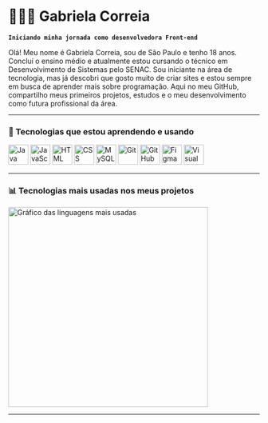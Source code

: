 # 👩🏻‍💻 Gabriela Correia

**`Iniciando minha jornada como desenvolvedora Front-end`**

Olá! Meu nome é Gabriela Correia, sou de São Paulo e tenho 18 anos. Concluí o ensino médio e atualmente estou cursando o técnico em Desenvolvimento de Sistemas pelo SENAC. Sou iniciante na área de tecnologia, mas já descobri que gosto muito de criar sites e estou sempre em busca de aprender mais sobre programação. Aqui no meu GitHub, compartilho meus primeiros projetos, estudos e o meu desenvolvimento como futura profissional da área.

---

### 🚀 Tecnologias que estou aprendendo e usando

<p align="left">
  <img src="https://cdn.jsdelivr.net/gh/devicons/devicon/icons/java/java-original.svg" title="Java" width="40" />
  <img src="https://cdn.jsdelivr.net/gh/devicons/devicon/icons/javascript/javascript-original.svg" title="JavaScript" width="40" />
  <img src="https://cdn.jsdelivr.net/gh/devicons/devicon/icons/html5/html5-original.svg" title="HTML" width="40" />
  <img src="https://cdn.jsdelivr.net/gh/devicons/devicon/icons/css3/css3-original.svg" title="CSS" width="40" />
  <img src="https://cdn.jsdelivr.net/gh/devicons/devicon/icons/mysql/mysql-original.svg" title="MySQL" width="40" />
  <img src="https://cdn.jsdelivr.net/gh/devicons/devicon/icons/git/git-original.svg" title="Git" width="40" />
  <img src="https://cdn.jsdelivr.net/gh/devicons/devicon/icons/github/github-original.svg" title="GitHub" width="40" />
  <img src="https://cdn.jsdelivr.net/gh/devicons/devicon/icons/figma/figma-original.svg" title="Figma" width="40" />
  <img src="https://cdn.jsdelivr.net/gh/devicons/devicon/icons/vscode/vscode-original.svg" title="Visual Studio Code" width="40" />
</p>

---

### 📊 Tecnologias mais usadas nos meus projetos

<p align="left">
  <img 
    src="https://github-readme-stats.vercel.app/api/top-langs/?username=gabriela-correia&layout=compact&theme=radical&title_color=ff79c6&text_color=f8f8f2&bg_color=1e1e1e&border_radius=10" 
    alt="Gráfico das linguagens mais usadas" 
    width="400"
  />
</p>

---

<!-- Quer adicionar também seus projetos, certificados ou redes sociais? Posso montar essas seções também! -->

